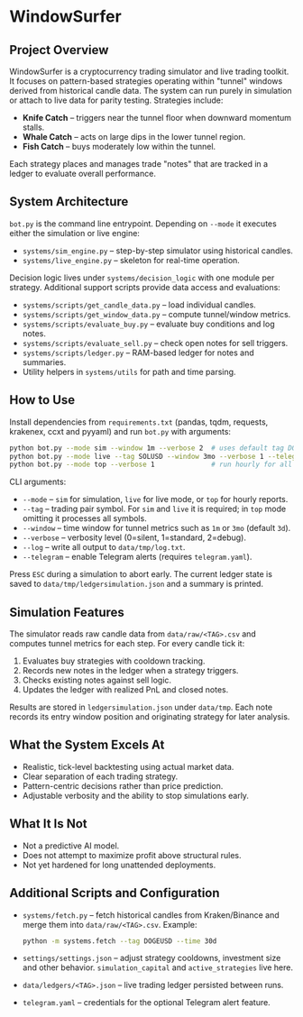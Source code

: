 # WindowSurfer

## Project Overview
WindowSurfer is a cryptocurrency trading simulator and live trading toolkit. It focuses on pattern-based strategies operating within "tunnel" windows derived from historical candle data. The system can run purely in simulation or attach to live data for parity testing. Strategies include:

- **Knife Catch** – triggers near the tunnel floor when downward momentum stalls.
- **Whale Catch** – acts on large dips in the lower tunnel region.
- **Fish Catch** – buys moderately low within the tunnel.

Each strategy places and manages trade "notes" that are tracked in a ledger to evaluate overall performance.

## System Architecture

``bot.py`` is the command line entrypoint. Depending on ``--mode`` it executes either the simulation or live engine:

- ``systems/sim_engine.py`` – step-by-step simulator using historical candles.
- ``systems/live_engine.py`` – skeleton for real-time operation.

Decision logic lives under ``systems/decision_logic`` with one module per strategy. Additional support scripts provide data access and evaluations:

- ``systems/scripts/get_candle_data.py`` – load individual candles.
- ``systems/scripts/get_window_data.py`` – compute tunnel/window metrics.
- ``systems/scripts/evaluate_buy.py`` – evaluate buy conditions and log notes.
- ``systems/scripts/evaluate_sell.py`` – check open notes for sell triggers.
- ``systems/scripts/ledger.py`` – RAM-based ledger for notes and summaries.
- Utility helpers in ``systems/utils`` for path and time parsing.

## How to Use
Install dependencies from ``requirements.txt`` (pandas, tqdm, requests,
krakenex, ccxt and pyyaml) and run ``bot.py`` with arguments:

```bash
python bot.py --mode sim --window 1m --verbose 2  # uses default tag DOGEUSD
python bot.py --mode live --tag SOLUSD --window 3mo --verbose 1 --telegram
python bot.py --mode top --verbose 1              # run hourly for all symbols
```

CLI arguments:

- ``--mode`` – ``sim`` for simulation, ``live`` for live mode, or ``top`` for hourly reports.
- ``--tag`` – trading pair symbol. For ``sim`` and ``live`` it is required; in ``top`` mode omitting it processes all symbols.
- ``--window`` – time window for tunnel metrics such as ``1m`` or ``3mo`` (default ``3d``).
- ``--verbose`` – verbosity level (0=silent, 1=standard, 2=debug).
- ``--log`` – write all output to ``data/tmp/log.txt``.
- ``--telegram`` – enable Telegram alerts (requires ``telegram.yaml``).

Press ``ESC`` during a simulation to abort early. The current ledger state is saved
to ``data/tmp/ledgersimulation.json`` and a summary is printed.

## Simulation Features
The simulator reads raw candle data from ``data/raw/<TAG>.csv`` and computes tunnel metrics for each step. For every candle tick it:

1. Evaluates buy strategies with cooldown tracking.
2. Records new notes in the ledger when a strategy triggers.
3. Checks existing notes against sell logic.
4. Updates the ledger with realized PnL and closed notes.

Results are stored in ``ledgersimulation.json`` under ``data/tmp``. Each note records its entry window position and originating strategy for later analysis.

## What the System Excels At

- Realistic, tick-level backtesting using actual market data.
- Clear separation of each trading strategy.
- Pattern-centric decisions rather than price prediction.
- Adjustable verbosity and the ability to stop simulations early.

## What It Is Not

- Not a predictive AI model.
- Does not attempt to maximize profit above structural rules.
- Not yet hardened for long unattended deployments.

## Additional Scripts and Configuration

- ``systems/fetch.py`` – fetch historical candles from Kraken/Binance and merge
  them into ``data/raw/<TAG>.csv``. Example:

  ```bash
  python -m systems.fetch --tag DOGEUSD --time 30d
  ```

- ``settings/settings.json`` – adjust strategy cooldowns, investment size and
  other behavior. ``simulation_capital`` and ``active_strategies`` live here.
- ``data/ledgers/<TAG>.json`` – live trading ledger persisted between runs.
- ``telegram.yaml`` – credentials for the optional Telegram alert feature.

